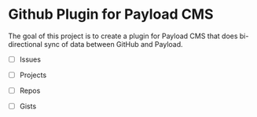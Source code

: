 # Github Plugin for Payload CMS 

The goal of this project is to create a plugin for Payload CMS that does bi-directional sync of data between GitHub and Payload.

 - [ ] Issues
 - [ ] Projects
 - [ ] Repos
 - [ ] Gists


